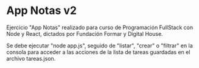 # App Notas v2

Ejercicio "App Notas" realizado para curso de Programación FullStack con Node y React, dictados por Fundación Formar y Digital House.

Se debe ejecutar "node app.js", seguido de "listar", "crear" o "filtrar" en la consola para acceder a las acciones de la lista de tareas guardadas en el archivo tareas.json.
